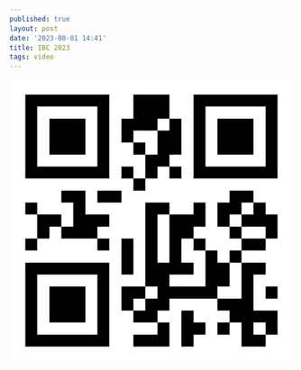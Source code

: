 ```yaml
---
published: true
layout: post
date: '2023-08-01 14:41'
title: IBC 2023
tags: video 
---
```

![qr code](/media/ibc.png)


